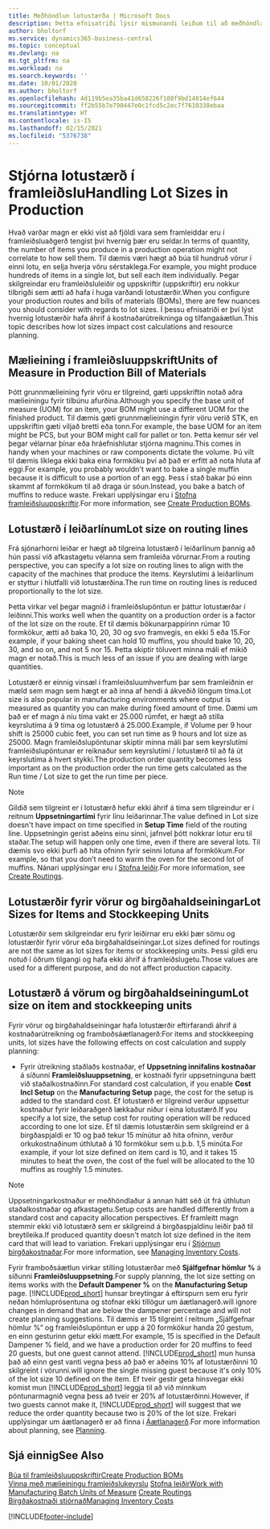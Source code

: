 ```yaml
---
title: Meðhöndlun lotustærða | Microsoft Docs
description: Þetta efnisatriði lýsir mismunandi leiðum til að meðhöndla lotustærðir.
author: bholtorf
ms.service: dynamics365-business-central
ms.topic: conceptual
ms.devlang: na
ms.tgt_pltfrm: na
ms.workload: na
ms.search.keywords: ''
ms.date: 10/01/2020
ms.author: bholtorf
ms.openlocfilehash: 4d119b5ea35ba41d658226f108f9bd14014ef644
ms.sourcegitcommit: ff2b55b7e790447e0c1fcd5c2ec7f7610338ebaa
ms.translationtype: HT
ms.contentlocale: is-IS
ms.lasthandoff: 02/15/2021
ms.locfileid: "5376738"
---
```

# <a name="handling-lot-sizes-in-production"></a><span data-ttu-id="8c421-103">Stjórna lotustærð í framleiðslu</span><span class="sxs-lookup"><span data-stu-id="8c421-103">Handling Lot Sizes in Production</span></span>
<span data-ttu-id="8c421-104">Hvað varðar magn er ekki víst að fjöldi vara sem framleiddar eru í framleiðsluaðgerð tengist því hvernig þær eru seldar.</span><span class="sxs-lookup"><span data-stu-id="8c421-104">In terms of quantity, the number of items you produce in a production operation might not correlate to how sell them.</span></span> <span data-ttu-id="8c421-105">Til dæmis væri hægt að búa til hundruð vörur í einni lotu, en selja hverja vöru sérstaklega.</span><span class="sxs-lookup"><span data-stu-id="8c421-105">For example, you might produce hundreds of items in a single lot, but sell each item individually.</span></span> <span data-ttu-id="8c421-106">Þegar skilgreindar eru framleiðsluleiðir og uppskriftir (uppskriftir) eru nokkur tilbrigði sem ætti að hafa í huga varðandi lotustærðir.</span><span class="sxs-lookup"><span data-stu-id="8c421-106">When you configure your production routes and bills of materials (BOMs), there are few nuances you should consider with regards to lot sizes.</span></span> <span data-ttu-id="8c421-107">Í þessu efnisatriði er því lýst hvernig lotustærðir hafa áhrif á kostnaðarútreikninga og tilfangaáætlun.</span><span class="sxs-lookup"><span data-stu-id="8c421-107">This topic describes how lot sizes impact cost calculations and resource planning.</span></span>

## <a name="units-of-measure-in-production-bill-of-materials"></a><span data-ttu-id="8c421-108">Mælieining í framleiðsluuppskrift</span><span class="sxs-lookup"><span data-stu-id="8c421-108">Units of Measure in Production Bill of Materials</span></span>
<span data-ttu-id="8c421-109">Þótt grunnmælieining fyrir vöru er tilgreind, gæti uppskriftin notað aðra mælieiningu fyrir tilbúnu afurðina.</span><span class="sxs-lookup"><span data-stu-id="8c421-109">Although you specify the base unit of measure (UOM) for an item, your BOM might use a different UOM for the finished product.</span></span> <span data-ttu-id="8c421-110">Til dæmis gæti grunnmælieiningin fyrir vöru verið STK, en uppskriftin gæti viljað bretti eða tonn.</span><span class="sxs-lookup"><span data-stu-id="8c421-110">For example, the base UOM for an item might be PCS, but your BOM might call for pallet or ton.</span></span> <span data-ttu-id="8c421-111">Þetta kemur sér vel þegar vélarnar þínar eða hráefnishlutar stjórna magninu.</span><span class="sxs-lookup"><span data-stu-id="8c421-111">This comes in handy when your machines or raw components dictate the volume.</span></span> <span data-ttu-id="8c421-112">Þú vilt til dæmis líklega ekki baka eina formköku því að það er erfitt að nota hluta af eggi.</span><span class="sxs-lookup"><span data-stu-id="8c421-112">For example, you probably wouldn't want to bake a single muffin because it is difficult to use a portion of an egg.</span></span> <span data-ttu-id="8c421-113">Þess í stað bakar þú einn skammt af formkökum til að draga úr sóun.</span><span class="sxs-lookup"><span data-stu-id="8c421-113">Instead, you bake a batch of muffins to reduce waste.</span></span> <span data-ttu-id="8c421-114">Frekari upplýsingar eru í [Stofna framleiðsluuppskriftir](production-how-to-create-production-boms.md).</span><span class="sxs-lookup"><span data-stu-id="8c421-114">For more information, see [Create Production BOMs](production-how-to-create-production-boms.md).</span></span>

## <a name="lot-size-on-routing-lines"></a><span data-ttu-id="8c421-115">Lotustærð í leiðarlínum</span><span class="sxs-lookup"><span data-stu-id="8c421-115">Lot size on routing lines</span></span>
<span data-ttu-id="8c421-116">Frá sjónarhorni leiðar er hægt að tilgreina lotustærð í leiðarlínum þannig að hún passi við afkastagetu vélanna sem framleiða vörurnar.</span><span class="sxs-lookup"><span data-stu-id="8c421-116">From a routing perspective, you can specify a lot size on routing lines to align with the capacity of the machines that produce the items.</span></span> <span data-ttu-id="8c421-117">Keyrslutími á leiðarlínum er styttur í hlutfalli við lotustærðina.</span><span class="sxs-lookup"><span data-stu-id="8c421-117">The run time on routing lines is reduced proportionally to the lot size.</span></span> 

<span data-ttu-id="8c421-118">Þetta virkar vel þegar magnið í framleiðslupöntun er þáttur lotustærðar í leiðinni.</span><span class="sxs-lookup"><span data-stu-id="8c421-118">This works well when the quantity on a production order is a factor of the lot size on the route.</span></span> <span data-ttu-id="8c421-119">Ef til dæmis bökunarpappírinn rúmar 10 formkökur, ætti að baka 10, 20, 30 og svo framvegis, en ekki 5 eða 15.</span><span class="sxs-lookup"><span data-stu-id="8c421-119">For example, if your baking sheet can hold 10 muffins, you should bake 10, 20, 30, and so on, and not 5 nor 15.</span></span>  <span data-ttu-id="8c421-120">Þetta skiptir töluvert minna máli ef mikið magn er notað.</span><span class="sxs-lookup"><span data-stu-id="8c421-120">This is much less of an issue if you are dealing with large quantities.</span></span>

<span data-ttu-id="8c421-121">Lotustærð er einnig vinsæl í framleiðsluumhverfum þar sem framleiðnin er mæld sem magn sem hægt er að inna af hendi á ákveðið löngum tíma.</span><span class="sxs-lookup"><span data-stu-id="8c421-121">Lot size is also popular in manufacturing environments where output is measured as quantity you can make during fixed amount of time.</span></span> <span data-ttu-id="8c421-122">Dæmi um það er ef magn á níu tíma vakt er 25.000 rúmfet, er hægt að stilla keyrslutíma á 9 tíma og lotustærð á 25.000.</span><span class="sxs-lookup"><span data-stu-id="8c421-122">Example, if Volume per 9 hour shift is 25000 cubic feet, you can set run time as 9 hours and lot size as 25000.</span></span>
<span data-ttu-id="8c421-123">Magn framleiðslupöntunar skiptir minna máli þar sem keyrslutími framleiðslupöntunar er reiknaður sem keyrslutími / lotustærð til að fá út keyrslutíma á hvert stykki.</span><span class="sxs-lookup"><span data-stu-id="8c421-123">The production order quantity becomes less important as on the production order the run time gets calculated as the Run time / Lot size to get the run time per piece.</span></span>
 
> [!NOTE]
> <span data-ttu-id="8c421-124">Gildið sem tilgreint er í lotustærð hefur ekki áhrif á tíma sem tilgreindur er í reitnum **Uppsetningartími** fyrir línu leiðarinnar.</span><span class="sxs-lookup"><span data-stu-id="8c421-124">The value defined in Lot size doesn't have impact on time specified in **Setup Time** field of the routing line.</span></span> <span data-ttu-id="8c421-125">Uppsetningin gerist aðeins einu sinni, jafnvel þótt nokkrar lotur eru til staðar.</span><span class="sxs-lookup"><span data-stu-id="8c421-125">The setup will happen only one time, even if there are several lots.</span></span> <span data-ttu-id="8c421-126">Til dæmis svo ekki þurfi að hita ofninn fyrir seinni lotuna af formkökum.</span><span class="sxs-lookup"><span data-stu-id="8c421-126">For example, so that you don’t need to warm the oven for the second lot of muffins.</span></span> <span data-ttu-id="8c421-127">Nánari upplýsingar eru í [Stofna leiðir](production-how-to-create-routings.md).</span><span class="sxs-lookup"><span data-stu-id="8c421-127">For more information, see [Create Routings](production-how-to-create-routings.md).</span></span>

## <a name="lot-sizes-for-items-and-stockkeeping-units"></a><span data-ttu-id="8c421-128">Lotustærðir fyrir vörur og birgðahaldseiningar</span><span class="sxs-lookup"><span data-stu-id="8c421-128">Lot Sizes for Items and Stockkeeping Units</span></span>
<span data-ttu-id="8c421-129">Lotustærðir sem skilgreindar eru fyrir leiðirnar eru ekki þær sömu og lotustærðir fyrir vörur eða birgðahaldseiningar.</span><span class="sxs-lookup"><span data-stu-id="8c421-129">Lot sizes defined for routings are not the same as lot sizes for items or stockkeeping units.</span></span> <span data-ttu-id="8c421-130">Þessi gildi eru notuð í öðrum tilgangi og hafa ekki áhrif á framleiðslugetu.</span><span class="sxs-lookup"><span data-stu-id="8c421-130">Those values are used for a different purpose, and do not affect production capacity.</span></span> 

## <a name="lot-size-on-item-and-stockkeeping-units"></a><span data-ttu-id="8c421-131">Lotustærð á vörum og birgðahaldseiningum</span><span class="sxs-lookup"><span data-stu-id="8c421-131">Lot size on item and stockkeeping units</span></span>
<span data-ttu-id="8c421-132">Fyrir vörur og birgðahaldseiningar hafa lotustærðir eftirfarandi áhrif á kostnaðarútreikning og framboðsáætlanagerð:</span><span class="sxs-lookup"><span data-stu-id="8c421-132">For items and stockkeeping units, lot sizes have the following effects on cost calculation and supply planning:</span></span>

* <span data-ttu-id="8c421-133">Fyrir útreikning staðlaðs kostnaðar, ef **Uppsetning innifalins kostnaðar** á síðunni **Framleiðsluuppsetning**, er kostnaði fyrir uppsetninguna bætt við staðalkostnaðinn.</span><span class="sxs-lookup"><span data-stu-id="8c421-133">For standard cost calculation, if you enable **Cost Incl Setup** on the **Manufacturing Setup** page, the cost for the setup is added to the standard cost.</span></span> <span data-ttu-id="8c421-134">Ef lotustærð er tilgreind verður uppsettur kostnaður fyrir leiðaraðgerð lækkaður niður í eina lotustærð.</span><span class="sxs-lookup"><span data-stu-id="8c421-134">If you specify a lot size, the setup cost for routing operation will be reduced according to one lot size.</span></span> <span data-ttu-id="8c421-135">Ef til dæmis lotustærðin sem skilgreind er á birgðaspjaldi er 10 og það tekur 15 mínútur að hita ofninn, verður orkukostnaðinum úthlutað á 10 formkökur sem u.þ.b. 1,5 mínúta.</span><span class="sxs-lookup"><span data-stu-id="8c421-135">For example, if your lot size defined on item card is 10, and it takes 15 minutes to heat the oven, the cost of the fuel will be allocated to the 10 muffins as roughly 1.5 minutes.</span></span> 

> [!NOTE]
> <span data-ttu-id="8c421-136">Uppsetningarkostnaður er meðhöndlaður á annan hátt séð út frá úthlutun staðalkostnaðar og afkastagetu.</span><span class="sxs-lookup"><span data-stu-id="8c421-136">Setup costs are handled differently from a standard cost and capacity allocation perspectives.</span></span> <span data-ttu-id="8c421-137">Ef framleitt magn stemmir ekki við lotustærð sem er skilgreind á birgðaspjaldinu leiðir það til breytileika.</span><span class="sxs-lookup"><span data-stu-id="8c421-137">If produced quantity doesn't match lot size defined in the item card that will lead to variation.</span></span> <span data-ttu-id="8c421-138">Frekari upplýsingar eru í [Stjórnun birgðakostnaðar](finance-manage-inventory-costs.md).</span><span class="sxs-lookup"><span data-stu-id="8c421-138">For more information, see [Managing Inventory Costs](finance-manage-inventory-costs.md).</span></span> <!--not sure that I got this part right seems to repeat the first example.-->

<span data-ttu-id="8c421-139">Fyrir framboðsáætlun virkar stilling lotustærðar með **Sjálfgefnar hömlur %** á síðunni **Framleiðsluuppsetning**.</span><span class="sxs-lookup"><span data-stu-id="8c421-139">For supply planning, the lot size setting on items works with the **Default Dampener %** on the **Manufacturing Setup** page.</span></span> [!INCLUDE[prod_short](includes/prod_short.md)] <span data-ttu-id="8c421-140">hunsar breytingar á eftirspurn sem eru fyrir neðan hömluprósentuna og stofnar ekki tillögur um áætlanagerð.</span><span class="sxs-lookup"><span data-stu-id="8c421-140">will ignore changes in demand that are below the dampener percentage and will not create planning suggestions.</span></span> <span data-ttu-id="8c421-141">Til dæmis er 15 tilgreint í reitnum „Sjálfgefnar hömlur %“ og framleiðslupöntun er upp á 20 formkökur handa 20 gestum, en einn gesturinn getur ekki mætt.</span><span class="sxs-lookup"><span data-stu-id="8c421-141">For example, 15 is specified in the Default Dampener % field, and we have a production order for 20 muffins to feed 20 guests, but one guest cannot attend.</span></span> [!INCLUDE[prod_short](includes/prod_short.md)] <span data-ttu-id="8c421-142">mun hunsa það að einn gest vanti vegna þess að það er aðeins 10% af lotustærðinni 10 skilgreint í vörunni.</span><span class="sxs-lookup"><span data-stu-id="8c421-142">will ignore the single missing guest because it's only 10% of the lot size 10 defined on the item.</span></span> <span data-ttu-id="8c421-143">Ef tveir gestir geta hinsvegar ekki komist mun [!INCLUDE[prod_short](includes/prod_short.md)] leggja til að við minnkum pöntunarmagnið vegna þess að tveir er 20% af lotustærðinni.</span><span class="sxs-lookup"><span data-stu-id="8c421-143">However, if two guests cannot make it, [!INCLUDE[prod_short](includes/prod_short.md)] will suggest that we reduce the order quantity because two is 20% of the lot size.</span></span> <span data-ttu-id="8c421-144">Frekari upplýsingar um áætlanagerð er að finna í [Áætlanagerð](production-planning.md).</span><span class="sxs-lookup"><span data-stu-id="8c421-144">For more information about planning, see [Planning](production-planning.md).</span></span>

## <a name="see-also"></a><span data-ttu-id="8c421-145">Sjá einnig</span><span class="sxs-lookup"><span data-stu-id="8c421-145">See Also</span></span>
[<span data-ttu-id="8c421-146">Búa til framleiðsluuppskriftir</span><span class="sxs-lookup"><span data-stu-id="8c421-146">Create Production BOMs</span></span>](production-how-to-create-production-boms.md)  
<span data-ttu-id="8c421-147">[Vinna með mælieiningu framleiðslukeyrslu](production-how-to-use-the-manufacturing-batch-unit-of-measure.md)
[Stofna leiðir](production-how-to-create-routings.md)</span><span class="sxs-lookup"><span data-stu-id="8c421-147">[Work with Manufacturing Batch Units of Measure](production-how-to-use-the-manufacturing-batch-unit-of-measure.md)
[Create Routings](production-how-to-create-routings.md)</span></span>  
[<span data-ttu-id="8c421-148">Birgðakostnaði stjórnað</span><span class="sxs-lookup"><span data-stu-id="8c421-148">Managing Inventory Costs</span></span>](finance-manage-inventory-costs.md)


[!INCLUDE[footer-include](includes/footer-banner.md)]